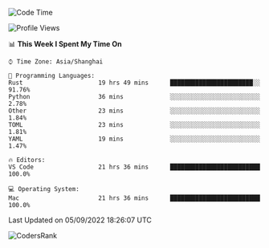 <!--START_SECTION:waka-->
![Code Time](http://img.shields.io/badge/Code%20Time-1%2C676%20hrs-blue)

![Profile Views](http://img.shields.io/badge/Profile%20Views-12-blue)

📊 **This Week I Spent My Time On** 

```text
⌚︎ Time Zone: Asia/Shanghai

💬 Programming Languages: 
Rust                     19 hrs 49 mins      ███████████████████████░░   91.76% 
Python                   36 mins             ░░░░░░░░░░░░░░░░░░░░░░░░░   2.78% 
Other                    23 mins             ░░░░░░░░░░░░░░░░░░░░░░░░░   1.84% 
TOML                     23 mins             ░░░░░░░░░░░░░░░░░░░░░░░░░   1.81% 
YAML                     19 mins             ░░░░░░░░░░░░░░░░░░░░░░░░░   1.47%

🔥 Editors: 
VS Code                  21 hrs 36 mins      █████████████████████████   100.0%

💻 Operating System: 
Mac                      21 hrs 36 mins      █████████████████████████   100.0%

```


 Last Updated on 05/09/2022 18:26:07 UTC
<!--END_SECTION:waka-->

![CodersRank](https://cr-skills-chart-widget.azurewebsites.net/api/api?username=BugenZhao&padding=16&tooltip=true&branding=false&sort-by-score=true&skills=Rust%2C%20Swift%2C%20C%2C%20TypeScript%2C%20Java%2C%20Go%2C%20Dart%2C%20C%2B%2B%2C%20Python%2C%20Assembly%2C%20Shell%2C%20Kotlin)
